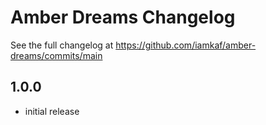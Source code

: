 # Amber Dreams Changelog

See the full changelog at https://github.com/iamkaf/amber-dreams/commits/main

## 1.0.0

- initial release

##